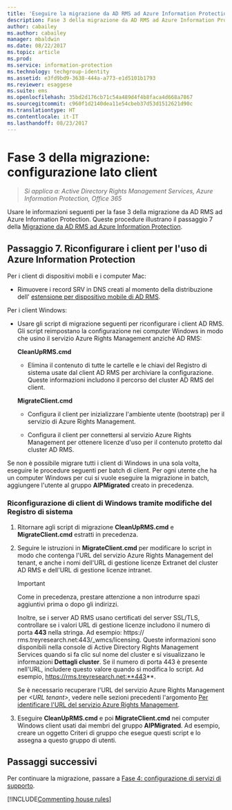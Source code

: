 ```yaml
---
title: 'Eseguire la migrazione da AD RMS ad Azure Information Protection: fase 3'
description: Fase 3 della migrazione da AD RMS ad Azure Information Protection, che illustra il passaggio 7 della migrazione da AD RMS ad Azure Information Protection.
author: cabailey
ms.author: cabailey
manager: mbaldwin
ms.date: 08/22/2017
ms.topic: article
ms.prod: 
ms.service: information-protection
ms.technology: techgroup-identity
ms.assetid: e3fd9bd9-3638-444a-a773-e1d5101b1793
ms.reviewer: esaggese
ms.suite: ems
ms.openlocfilehash: 35bd2d176cb71c54a489d4f4b8faca4d668a7867
ms.sourcegitcommit: c960f1d2140dea11e54cbeb37d53d1512621d90c
ms.translationtype: HT
ms.contentlocale: it-IT
ms.lasthandoff: 08/23/2017
---
```

# <a name="migration-phase-3---client-side-configuration"></a>Fase 3 della migrazione: configurazione lato client

>*Si applica a: Active Directory Rights Management Services, Azure Information Protection, Office 365*

Usare le informazioni seguenti per la fase 3 della migrazione da AD RMS ad Azure Information Protection. Queste procedure illustrano il passaggio 7 della [Migrazione da AD RMS ad Azure Information Protection](migrate-from-ad-rms-to-azure-rms.md).

## <a name="step-7-reconfigure-clients-to-use-azure-information-protection"></a>Passaggio 7. Riconfigurare i client per l'uso di Azure Information Protection

Per i client di dispositivi mobili e i computer Mac:

- Rimuovere i record SRV in DNS creati al momento della distribuzione dell' [estensione per dispositivo mobile di AD RMS](http://technet.microsoft.com/library/dn673574.aspx).

Per i client Windows:

- Usare gli script di migrazione seguenti per riconfigurare i client AD RMS. Gli script reimpostano la configurazione nei computer Windows in modo che usino il servizio Azure Rights Management anziché AD RMS: 
    
    **CleanUpRMS.cmd**
    
    - Elimina il contenuto di tutte le cartelle e le chiavi del Registro di sistema usate dal client AD RMS per archiviare la configurazione. Queste informazioni includono il percorso del cluster AD RMS del client.
    
    **MigrateClient.cmd**
    
    - Configura il client per inizializzare l'ambiente utente (bootstrap) per il servizio di Azure Rights Management.
    
    - Configura il client per connettersi al servizio Azure Rights Management per ottenere licenze d'uso per il contenuto protetto dal cluster AD RMS. 

Se non è possibile migrare tutti i client di Windows in una sola volta, eseguire le procedure seguenti per batch di client. Per ogni utente che ha un computer Windows per cui si vuole eseguire la migrazione in batch, aggiungere l'utente al gruppo **AIPMigrated** creato in precedenza.

### <a name="windows-client-reconfiguration-by-using-registry-edits"></a>Riconfigurazione di client di Windows tramite modifiche del Registro di sistema

1. Ritornare agli script di migrazione **CleanUpRMS.cmd** e **MigrateClient.cmd** estratti in precedenza.

2.  Seguire le istruzioni in **MigrateClient.cmd** per modificare lo script in modo che contenga l'URL del servizio Azure Rights Management del tenant, e anche i nomi dell'URL di gestione licenze Extranet del cluster AD RMS e dell'URL di gestione licenze intranet.

    > [!IMPORTANT]
    > Come in precedenza, prestare attenzione a non introdurre spazi aggiuntivi prima o dopo gli indirizzi.
    > 
    > Inoltre, se i server AD RMS usano certificati del server SSL/TLS, controllare se i valori URL di gestione licenze includono il numero di porta **443** nella stringa. Ad esempio: https:// rms.treyresearch.net:443/_wmcs/licensing. Queste informazioni sono disponibili nella console di Active Directory Rights Management Services quando si fa clic sul nome del cluster e si visualizzano le informazioni **Dettagli cluster**. Se il numero di porta 443 è presente nell'URL, includere questo valore quando si modifica lo script. Ad esempio, https://rms.treyresearch.net:**443**. 

    Se è necessario recuperare l'URL del servizio Azure Rights Management per *&lt;URL tenant&gt;*, vedere nelle sezioni precedenti l'argomento [Per identificare l'URL del servizio Azure Rights Management](migrate-from-ad-rms-phase1.md#to-identify-your-azure-rights-management-service-url).

3.  Eseguire **CleanUpRMS.cmd** e poi **MigrateClient.cmd** nei computer Windows client usati dai membri del gruppo **AIPMigrated**. Ad esempio, creare un oggetto Criteri di gruppo che esegue questi script e lo assegna a questo gruppo di utenti.

## <a name="next-steps"></a>Passaggi successivi
Per continuare la migrazione, passare a [Fase 4: configurazione di servizi di supporto](migrate-from-ad-rms-phase3.md).

[!INCLUDE[Commenting house rules](../includes/houserules.md)]